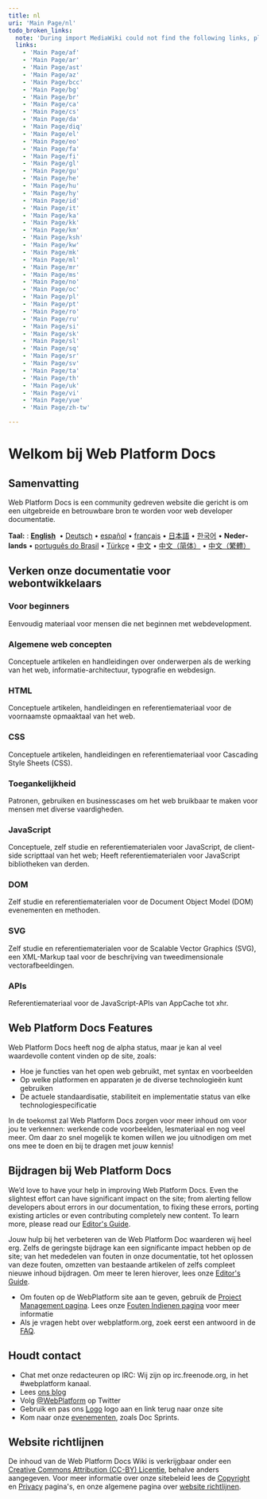 ```yaml
---
title: nl
uri: 'Main Page/nl'
todo_broken_links:
  note: 'During import MediaWiki could not find the following links, please fix and adjust this list.'
  links:
    - 'Main Page/af'
    - 'Main Page/ar'
    - 'Main Page/ast'
    - 'Main Page/az'
    - 'Main Page/bcc'
    - 'Main Page/bg'
    - 'Main Page/br'
    - 'Main Page/ca'
    - 'Main Page/cs'
    - 'Main Page/da'
    - 'Main Page/diq'
    - 'Main Page/el'
    - 'Main Page/eo'
    - 'Main Page/fa'
    - 'Main Page/fi'
    - 'Main Page/gl'
    - 'Main Page/gu'
    - 'Main Page/he'
    - 'Main Page/hu'
    - 'Main Page/hy'
    - 'Main Page/id'
    - 'Main Page/it'
    - 'Main Page/ka'
    - 'Main Page/kk'
    - 'Main Page/km'
    - 'Main Page/ksh'
    - 'Main Page/kw'
    - 'Main Page/mk'
    - 'Main Page/ml'
    - 'Main Page/mr'
    - 'Main Page/ms'
    - 'Main Page/no'
    - 'Main Page/oc'
    - 'Main Page/pl'
    - 'Main Page/pt'
    - 'Main Page/ro'
    - 'Main Page/ru'
    - 'Main Page/si'
    - 'Main Page/sk'
    - 'Main Page/sl'
    - 'Main Page/sq'
    - 'Main Page/sr'
    - 'Main Page/sv'
    - 'Main Page/ta'
    - 'Main Page/th'
    - 'Main Page/uk'
    - 'Main Page/vi'
    - 'Main Page/yue'
    - 'Main Page/zh-tw'

---
```

# Welkom bij Web Platform Docs

## Samenvatting

Web Platform Docs is een community gedreven website die gericht is om een uitgebreide en betrouwbare bron te worden voor web developer documentatie.

**Taal:**
:   **[English](/Main_Page)**  • <span lang="de">[Deutsch](/Main_Page/de)</span> • <span lang="es">[español](/Main_Page/es)</span> • <span lang="fr">[français](/Main_Page/fr)</span> • <span lang="ja">[日本語](/Main_Page/ja)</span> • <span lang="ko">[한국어](/Main_Page/ko)</span> • <span lang="nl">**Nederlands**</span> • <span lang="pt-br">[português do Brasil](/Main_Page/pt-br)</span> • <span lang="tr">[Türkçe](/Main_Page/tr)</span> • <span lang="zh">[中文](/Main_Page/zh)</span> • <span lang="zh-hans">[中文（简体）‎](/Main_Page/zh-hans)</span> • <span lang="zh-hant">[中文（繁體）‎](/Main_Page/zh-hant)</span>

## Verken onze documentatie voor webontwikkelaars

### Voor beginners

Eenvoudig materiaal voor mensen die net beginnen met webdevelopment.

### Algemene web concepten

Conceptuele artikelen en handleidingen over onderwerpen als de werking van het web, informatie-architectuur, typografie en webdesign.

### HTML

Conceptuele artikelen, handleidingen en referentiemateriaal voor de voornaamste opmaaktaal van het web.

### CSS

Conceptuele artikelen, handleidingen en referentiemateriaal voor Cascading Style Sheets (CSS).

### Toegankelijkheid

Patronen, gebruiken en businesscases om het web bruikbaar te maken voor mensen met diverse vaardigheden.

### JavaScript

Conceptuele, zelf studie en referentiematerialen voor JavaScript, de client-side scripttaal van het web; Heeft referentiematerialen voor JavaScript bibliotheken van derden.

### DOM

Zelf studie en referentiematerialen voor de Document Object Model (DOM) evenementen en methoden.

### SVG

Zelf studie en referentiematerialen voor de Scalable Vector Graphics (SVG), een XML-Markup taal voor de beschrijving van tweedimensionale vectorafbeeldingen.

### APIs

Referentiemateriaal voor de JavaScript-APIs van AppCache tot xhr.

## Web Platform Docs Features

Web Platform Docs heeft nog de alpha status, maar je kan al veel waardevolle content vinden op de site, zoals:

-   Hoe je functies van het open web gebruikt, met syntax en voorbeelden
-   Op welke platformen en apparaten je de diverse technologieën kunt gebruiken
-   De actuele standaardisatie, stabiliteit en implementatie status van elke technologiespecificatie

In de toekomst zal Web Platform Docs zorgen voor meer inhoud om voor jou te verkennen: werkende code voorbeelden, lesmateriaal en nog veel meer. Om daar zo snel mogelijk te komen willen we jou uitnodigen om met ons mee te doen en bij te dragen met jouw kennis!

## Bijdragen bij Web Platform Docs

We’d love to have your help in improving Web Platform Docs. Even the slightest effort can have significant impact on the site; from alerting fellow developers about errors in our documentation, to fixing these errors, porting existing articles or even contributing completely new content. To learn more, please read our [Editor's Guide](/WPD:Editors_Guide).

Jouw hulp bij het verbeteren van de Web Platform Doc waarderen wij heel erg. Zelfs de geringste bijdrage kan een significante impact hebben op de site; van het mededelen van fouten in onze documentatie, tot het oplossen van deze fouten, omzetten van bestaande artikelen of zelfs compleet nieuwe inhoud bijdragen. Om meer te leren hierover, lees onze [Editor's Guide](/WPD:Editors_Guide).

-   Om fouten op de WebPlatform site aan te geven, gebruik de [Project Management pagina](http://project.webplatform.org). Lees onze [Fouten Indienen pagina](http://docs.webplatform.org/wiki/WPD:Filing_Bugs) voor meer informatie
-   Als je vragen hebt over webplatform.org, zoek eerst een antwoord in de [FAQ](/WPD:FAQ).

## Houdt contact

-   Chat met onze redacteuren op IRC: Wij zijn op irc.freenode.org, in het \#webplatform kanaal.
-   Lees [ons blog](http://blog.webplatform.org/)
-   Volg [@WebPlatform](https://twitter.com/webplatform) op Twitter
-   Gebruik en pas ons [Logo](http://webplatform.org/logo) logo aan en link terug naar onze site
-   Kom naar onze [evenementen](/WPD:Community/Community_Events), zoals Doc Sprints.

## Website richtlijnen

De inhoud van de Web Platform Docs Wiki is verkrijgbaar onder een [Creative Commons Attribution (CC-BY) Licentie](/Template:CC-by-3.0), behalve anders aangegeven. Voor meer informatie over onze sitebeleid lees de [Copyright](/WPD:Copyright) en [Privacy](/WPD:Privacy) pagina's, en onze algemene pagina over [website richtlijnen](/WPD:Policy).